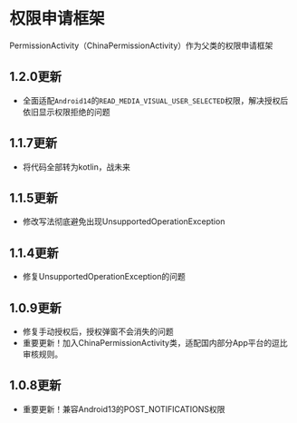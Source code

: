 # 权限申请框架

PermissionActivity（ChinaPermissionActivity）作为父类的权限申请框架

## 1.2.0更新

- 全面适配`Android14`的`READ_MEDIA_VISUAL_USER_SELECTED`权限，解决授权后依旧显示权限拒绝的问题

## 1.1.7更新

- 将代码全部转为kotlin，战未来

## 1.1.5更新

- 修改写法彻底避免出现UnsupportedOperationException

## 1.1.4更新

- 修复UnsupportedOperationException的问题

## 1.0.9更新

- 修复手动授权后，授权弹窗不会消失的问题
- 重要更新！加入ChinaPermissionActivity类，适配国内部分App平台的逗比审核规则。

## 1.0.8更新

- 重要更新！兼容Android13的POST_NOTIFICATIONS权限
